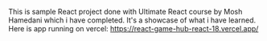 This is sample React project done with Ultimate React course by Mosh Hamedani which i have completed. It's a showcase of what i have learned.
Here is app running on vercel: https://react-game-hub-react-18.vercel.app/
